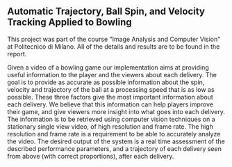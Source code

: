 ## Automatic Trajectory, Ball Spin, and Velocity Tracking Applied to Bowling


This project was part of the course "Image Analysis and Computer Vision" at Politecnico di Milano. All of the details and results are to be found in the report.



Given a video of a bowling game our implementation aims at providing useful information to the player and the viewers about each delivery. The goal is to provide as accurate as possible information about the spin, velocity and trajectory of the ball at a processing speed that is as low as possible. These three factors give the most important information about each delivery. We believe that this information can help players improve their game, and give viewers more insight into what goes into each delivery.
The information is to be retrieved using computer vision techniques on a stationary single view video, of high resolution and frame rate. The high resolution and frame rate is a requirement to be able to accurately analyze the video. The desired output of the system is a real time assessment of the described performance parameters, and a trajectory of each delivery seen from above (with correct proportions), after each delivery.
